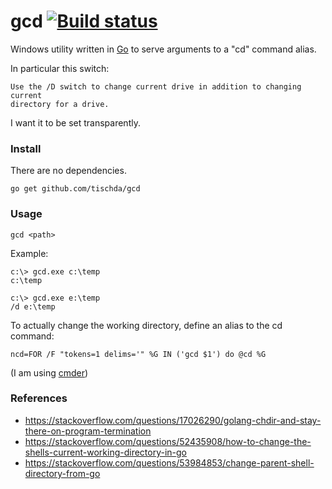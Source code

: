 ﻿# gcd [![Build status](https://ci.appveyor.com/api/projects/status/n3oqlhfscxyuhvcq?svg=true)](https://ci.appveyor.com/project/tischda/gcd)

Windows utility written in [Go](https://www.golang.org) to serve arguments to a "cd" command alias.

In particular this switch:

	Use the /D switch to change current drive in addition to changing current
	directory for a drive.

I want it to be set transparently.


### Install

There are no dependencies.

~~~
go get github.com/tischda/gcd
~~~

### Usage

~~~
gcd <path>
~~~

Example:

~~~
c:\> gcd.exe c:\temp
c:\temp

c:\> gcd.exe e:\temp
/d e:\temp
~~~

To actually change the working directory, define an alias to the cd command:

~~~
ncd=FOR /F "tokens=1 delims='" %G IN ('gcd $1') do @cd %G
~~~

(I am using [cmder](https://cmder.net/))


### References

* https://stackoverflow.com/questions/17026290/golang-chdir-and-stay-there-on-program-termination
* https://stackoverflow.com/questions/52435908/how-to-change-the-shells-current-working-directory-in-go
* https://stackoverflow.com/questions/53984853/change-parent-shell-directory-from-go
